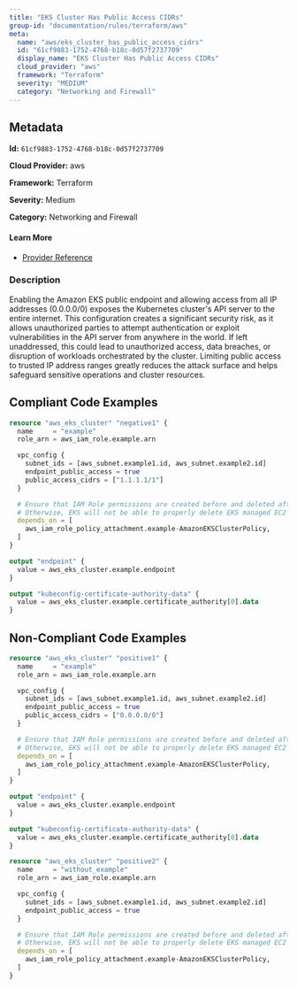```yaml
---
title: "EKS Cluster Has Public Access CIDRs"
group-id: "documentation/rules/terraform/aws"
meta:
  name: "aws/eks_cluster_has_public_access_cidrs"
  id: "61cf9883-1752-4768-b18c-0d57f2737709"
  display_name: "EKS Cluster Has Public Access CIDRs"
  cloud_provider: "aws"
  framework: "Terraform"
  severity: "MEDIUM"
  category: "Networking and Firewall"
---
```

## Metadata

**Id:** `61cf9883-1752-4768-b18c-0d57f2737709`

**Cloud Provider:** aws

**Framework:** Terraform

**Severity:** Medium

**Category:** Networking and Firewall

#### Learn More

 - [Provider Reference](https://registry.terraform.io/providers/hashicorp/aws/latest/docs/resources/eks_cluster)

### Description

 Enabling the Amazon EKS public endpoint and allowing access from all IP addresses (0.0.0.0/0) exposes the Kubernetes cluster's API server to the entire internet. This configuration creates a significant security risk, as it allows unauthorized parties to attempt authentication or exploit vulnerabilities in the API server from anywhere in the world. If left unaddressed, this could lead to unauthorized access, data breaches, or disruption of workloads orchestrated by the cluster. Limiting public access to trusted IP address ranges greatly reduces the attack surface and helps safeguard sensitive operations and cluster resources.


## Compliant Code Examples
```terraform
resource "aws_eks_cluster" "negative1" {
  name     = "example"
  role_arn = aws_iam_role.example.arn

  vpc_config {
    subnet_ids = [aws_subnet.example1.id, aws_subnet.example2.id]
    endpoint_public_access = true
    public_access_cidrs = ["1.1.1.1/1"]
  }

  # Ensure that IAM Role permissions are created before and deleted after EKS Cluster handling.
  # Otherwise, EKS will not be able to properly delete EKS managed EC2 infrastructure such as Security Groups.
  depends_on = [
    aws_iam_role_policy_attachment.example-AmazonEKSClusterPolicy,
  ]
}

output "endpoint" {
  value = aws_eks_cluster.example.endpoint
}

output "kubeconfig-certificate-authority-data" {
  value = aws_eks_cluster.example.certificate_authority[0].data
}
```
## Non-Compliant Code Examples
```terraform
resource "aws_eks_cluster" "positive1" {
  name     = "example"
  role_arn = aws_iam_role.example.arn

  vpc_config {
    subnet_ids = [aws_subnet.example1.id, aws_subnet.example2.id]
    endpoint_public_access = true
    public_access_cidrs = ["0.0.0.0/0"]
  }

  # Ensure that IAM Role permissions are created before and deleted after EKS Cluster handling.
  # Otherwise, EKS will not be able to properly delete EKS managed EC2 infrastructure such as Security Groups.
  depends_on = [
    aws_iam_role_policy_attachment.example-AmazonEKSClusterPolicy,
  ]
}

output "endpoint" {
  value = aws_eks_cluster.example.endpoint
}

output "kubeconfig-certificate-authority-data" {
  value = aws_eks_cluster.example.certificate_authority[0].data
}

resource "aws_eks_cluster" "positive2" {
  name     = "without_example"
  role_arn = aws_iam_role.example.arn

  vpc_config {
    subnet_ids = [aws_subnet.example1.id, aws_subnet.example2.id]
    endpoint_public_access = true
  }

  # Ensure that IAM Role permissions are created before and deleted after EKS Cluster handling.
  # Otherwise, EKS will not be able to properly delete EKS managed EC2 infrastructure such as Security Groups.
  depends_on = [
    aws_iam_role_policy_attachment.example-AmazonEKSClusterPolicy,
  ]
}
```
